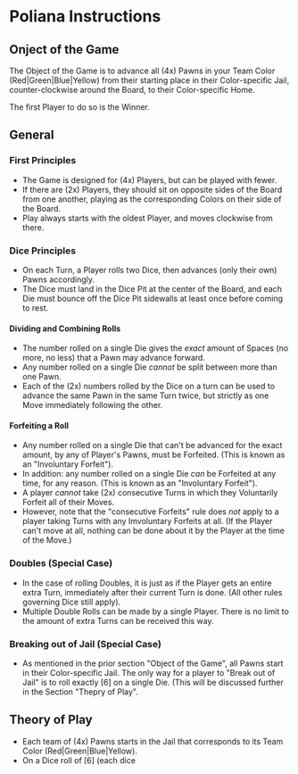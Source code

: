 # Poliana Instructions

## Onject of the Game

The Object of the Game is to advance all (4x) Pawns in your Team Color (Red|Green|Blue|Yellow) from their starting place in their Color-specific Jail, counter-clockwise around the Board, to their Color-specific Home.

The first Player to do so is the Winner.

## General

### First Principles

* The Game is designed for (4x) Players, but can be played with fewer.
* If there are (2x) Players, they should sit on opposite sides of the Board from one another, playing as the corresponding Colors on their side of the Board.
* Play always starts with the oldest Player, and moves clockwise from there.

### Dice Principles

* On each Turn, a Player rolls two Dice, then advances (only their own) Pawns accordingly.
* The Dice must land in the Dice Pit at the center of the Board, and each Die must bounce off the Dice Pit sidewalls at least
once before coming to rest.

#### Dividing and Combining Rolls

* The number rolled on a single Die gives the *exact* amount of Spaces (no more, no less) that a Pawn may advance forward.
* Any number rolled on a single Die *cannot* be split between more than one Pawn.
* Each of the (2x) numbers rolled by the Dice on a turn can be used to advance the same Pawn in the same Turn twice, but strictly as one Move immediately following the other.

#### Forfeiting a Roll

* Any number rolled on a single Die that can't be advanced for the exact amount, by any of Player's Pawns, must be Forfeited. (This is known as an "Involuntary Forfeit").
* In addition: any number rolled on a single Die *can* be Forfeited at any time, for any reason. (This is known as an "Involuntary Forfeit").
* A player *cannot* take (2x) consecutive Turns in which they Voluntarily Forfeit all of their Moves.
* However, note that the "consecutive Forfeits" rule does *not* apply to a player taking Turns with any Imvoluntary Forfeits at all. (If the Player can't move at all, nothing can be done about it by the Player at the time of the Move.)

### Doubles (Special Case) 

* In the case of rolling Doubles, it is just as if the Player gets an entire extra Turn, immediately after their current Turn is done. (All other rules governing Dice still apply).
* Multiple Double Rolls can be made by a single Player. There is no limit to the amount of extra Turns can be received this way.

### Breaking out of Jail (Special Case)

* As mentioned in the prior section "Object of the Game", all Pawns start in their Color-specific Jail. The only way for a player to "Break out of Jail" is to roll exactly [6] on a single Die. (This will be discussed further in the Section "Thepry of Play".

## Theory of Play

* Each team of (4x) Pawns starts in the Jail that corresponds to its Team Color (Red|Green|Blue|Yellow).
* On a Dice roll of [6] (each dice

